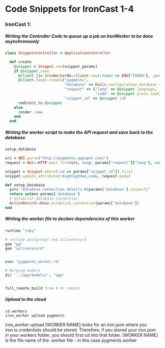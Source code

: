 Code Snippets for IronCast 1-4
==============================

### IronCast 1:

##### Writing the Controller Code to queue up a job on IronWorker to be done asynchronously

```ruby
class SnippetsController < ApplicationController

  def create
    @snippet = Snippet.new(snippet_params)
    if @snippet.save
      @client ||= IronWorkerNG::Client.new(:token => ENV["TOKEN"], :project_id => ENV["PROJECT_ID"])
      @client.tasks.create("pygments",
                           "database" => Rails.configuration.database_configuration[Rails.env], # This sends in database credentials
                           "request" => {"lang" => @snippet.language,
                                         "code" => @snippet.plain_code},
                           "snippet_id" => @snippet.id)
      redirect_to @snippet
    else
      render :new
    end
  end

```

##### Writing the worker script to make the API request and save back to the database

```ruby
setup_database

uri = URI.parse("http://pygments.appspot.com/")
request = Net::HTTP.post_form(uri, lang: params["request"]["lang"], code: params["request"]["code"])

snippet = Snippet.where(:id => params["snippet_id"]).first
snippet.update_attribute(:highlighted_code, request.body)
```

```ruby 
def setup_database
  puts "Database connection details:#{params['database'].inspect}"
  return unless params['database']
  # estabilsh database connection
  ActiveRecord::Base.establish_connection(params['database'])
end
```

##### Writing the worker file to declare dependencies of this worker

```ruby
runtime "ruby"

# include postgresql and activerecord
gem "pg"
gem "activerecord"


exec "pygments_worker.rb"

# Merging models
dir '../app/models/', "app"


full_remote_build true # Or remote

```

##### Upload to the cloud
```
cd workers
iron_worker upload pygments 
```
iron_worker upload [WORKER NAME] looks for an iron.json where you iron.io credentials should be stored. Therefore, if you stored your iron.json in your workers folder, you should first cd into that folder.
[WORKER NAME] is the file name of the .worker file - in this case pygments.worker
